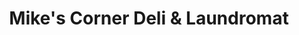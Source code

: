 ---
title: "Mike's Corner Deli & Laundromat"
url: /phillipsburg/mikes-corner-deli-und-laundromat/
shop: Feinkost
---
